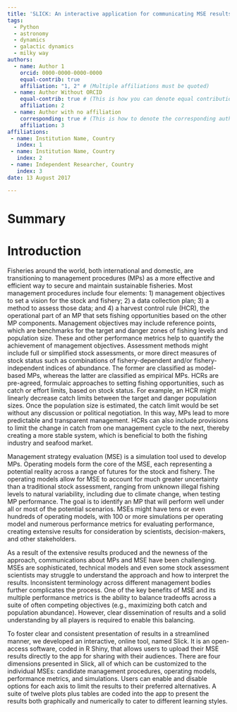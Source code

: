 ```yaml
---
title: 'SLICK: An interactive application for communicating MSE results'
tags:
  - Python
  - astronomy
  - dynamics
  - galactic dynamics
  - milky way
authors:
  - name: Author 1
    orcid: 0000-0000-0000-0000
    equal-contrib: true
    affiliation: "1, 2" # (Multiple affiliations must be quoted)
  - name: Author Without ORCID
    equal-contrib: true # (This is how you can denote equal contributions between multiple authors)
    affiliation: 2
  - name: Author with no affiliation
    corresponding: true # (This is how to denote the corresponding author)
    affiliation: 3
affiliations:
 - name: Institution Name, Country
   index: 1
 - name: Institution Name, Country
   index: 2
 - name: Independent Researcher, Country
   index: 3
date: 13 August 2017

---
```


# Summary

# Introduction
Fisheries around the world, both international and domestic, are transitioning to management procedures (MPs) as a more effective and efficient way to secure and maintain sustainable fisheries. Most management procedures include four elements:  1) management objectives to set a vision for the stock and fishery; 2) a data collection plan; 3) a method to assess those data; and 4) a harvest control rule (HCR), the operational part of an MP that sets fishing opportunities based on the other MP components. Management objectives may include reference points, which are benchmarks for the target and danger zones of fishing levels and population size. These and other performance metrics help to quantify the achievement of management objectives. Assessment methods might include full or simplified stock assessments, or more direct measures of stock status such as combinations of fishery-dependent and/or fishery-independent indices of abundance. The former are classified as model-based MPs, whereas the latter are classified as empirical MPs. HCRs are pre-agreed, formulaic approaches to setting fishing opportunities, such as catch or effort limits, based on stock status. For example, an HCR might linearly decrease catch limits between the target and danger population sizes. Once the population size is estimated, the catch limit would be set without any discussion or political negotiation. In this way, MPs lead to more predictable and transparent management. HCRs can also include provisions to limit the change in catch from one management cycle to the next, thereby creating a more stable system, which is beneficial to both the fishing industry and seafood market.

Management strategy evaluation (MSE) is a simulation tool used to develop MPs. Operating models form the core of the MSE, each representing a potential reality across a range of futures for the stock and fishery. The operating models allow for MSE to account for much greater uncertainty than a traditional stock assessment, ranging from unknown illegal fishing levels to natural variability, including due to climate change, when testing MP performance. The goal is to identify an MP that will perform well under all or most of the potential scenarios. MSEs might have tens or even hundreds of operating models, with 100 or more simulations per operating model and numerous performance metrics for evaluating performance, creating extensive results for consideration by scientists, decision-makers, and other stakeholders. 

As a result of the extensive results produced and the newness of the approach, communications about MPs and MSE have been challenging. MSEs are sophisticated, technical models and even some stock assessment scientists may struggle to understand the approach and how to interpret the results. Inconsistent terminology across different management bodies further complicates the process. One of the key benefits of MSE and its multiple performance metrics is the ability to balance tradeoffs across a suite of often competing objectives (e.g., maximizing both catch and population abundance). However, clear dissemination of results and a solid understanding by all players is required to enable this balancing.

To foster clear and consistent presentation of results in a streamlined manner, we developed an interactive, online tool, named Slick. It is an open-access software, coded in R Shiny, that allows users to upload their MSE results directly to the app for sharing with their audiences. There are four dimensions presented in Slick, all of which can be customized to the individual MSEs:  candidate management procedures, operating models, performance metrics, and simulations. Users can enable and disable options for each axis to limit the results to their preferred alternatives.  A suite of twelve plots plus tables are coded into the app to present the results both graphically and numerically to cater to different learning styles. 


